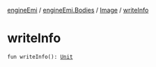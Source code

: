 [engineEmi](../../index.md) / [engineEmi.Bodies](../index.md) / [Image](index.md) / [writeInfo](./write-info.md)

# writeInfo

`fun writeInfo(): `[`Unit`](https://kotlinlang.org/api/latest/jvm/stdlib/kotlin/-unit/index.html)